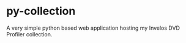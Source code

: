 py-collection
=============

A very simple python based web application hosting my Invelos DVD Profiler collection.
